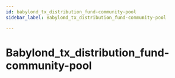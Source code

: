 ```yaml
---
id: babylond_tx_distribution_fund-community-pool
sidebar_label: Babylond_tx_distribution_fund-community-pool

---
```


# Babylond_tx_distribution_fund-community-pool